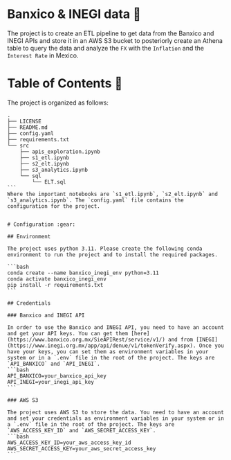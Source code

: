 # Banxico & INEGI data :bank:

The project is to create an ETL pipeline to get data from the Banxico and INEGI APIs and store it in an AWS S3 bucket to posteriorly create an Athena table to query the data and analyze the `FX` with the `Inflation` and the `Interest Rate` in Mexico.

# Table of Contents :bookmark_tabs:
The project is organized as follows:
````
.
├── LICENSE
├── README.md
├── config.yaml
├── requirements.txt
└── src
    ├── apis_exploration.ipynb
    ├── s1_etl.ipynb
    ├── s2_elt.ipynb
    ├── s3_analytics.ipynb
    └── sql
        └── ELT.sql
```
Where the important notebooks are `s1_etl.ipynb`, `s2_elt.ipynb` and `s3_analytics.ipynb`. The `config.yaml` file contains the configuration for the project.


# Configuration :gear:

## Environment

The project uses python 3.11. Please create the following conda environment to run the project and to install the required packages.

```bash
conda create --name banxico_inegi_env python=3.11
conda activate banxico_inegi_env
pip install -r requirements.txt
```

## Credentials

### Banxico and INEGI API

In order to use the Banxico and INEGI API, you need to have an account and get your API keys. You can get them [here](https://www.banxico.org.mx/SieAPIRest/service/v1/) and from [INEGI](https://www.inegi.org.mx/app/api/denue/v1/tokenVerify.aspx). Once you have your keys, you can set them as environment variables in your system or in a `.env` file in the root of the project. The keys are `API_BANXICO` and `API_INEGI`.
```bash
API_BANXICO=your_banxico_api_key
API_INEGI=your_inegi_api_key
```

### AWS S3

The project uses AWS S3 to store the data. You need to have an account and set your credentials as environment variables in your system or in a `.env` file in the root of the project. The keys are `AWS_ACCESS_KEY_ID` and `AWS_SECRET_ACCESS_KEY`.
```bash
AWS_ACCESS_KEY_ID=your_aws_access_key_id
AWS_SECRET_ACCESS_KEY=your_aws_secret_access_key
```
